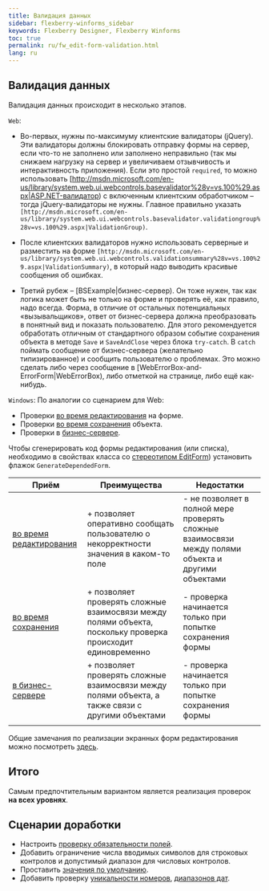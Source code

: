 ```yaml
---
title: Валидация данных
sidebar: flexberry-winforms_sidebar
keywords: Flexberry Designer, Flexberry Winforms
toc: true
permalink: ru/fw_edit-form-validation.html
lang: ru
---
```


## Валидация данных

Валидация данных происходит в несколько этапов.

`Web`:
* Во-первых, нужны по-максимуму клиентские валидаторы (jQuery). Эти валидаторы должны блокировать отправку формы на сервер, если что-то не заполнено или заполнено неправильно (так мы снижаем нагрузку на сервер и увеличиваем отзывчивость и интерактивность приложения). Если это простой `required`, то можно использовать [http://msdn.microsoft.com/en-us/library/system.web.ui.webcontrols.basevalidator%28v=vs.100%29.aspx|ASP.NET-валидатор) с включенным клиентским обработчиком – тогда jQuery-валидаторы не нужны. Главное правильно указать `[http://msdn.microsoft.com/en-us/library/system.web.ui.webcontrols.basevalidator.validationgroup%28v=vs.100%29.aspx|ValidationGroup)`. 


* После клиентских валидаторов нужно использовать серверные и разместить на форме `[http://msdn.microsoft.com/en-us/library/system.web.ui.webcontrols.validationsummary%28v=vs.100%29.aspx|ValidationSummary)`, в который надо выводить красивые сообщения об ошибках. 


* Третий рубеж – [BSExample|бизнес-сервер). Он тоже нужен, так как логика может быть не только на форме и проверять её, как правило, надо всегда. Форма, в отличие от остальных потенциальных «вызывальщиков», ответ от бизнес-сервера должна преобразовать в понятный вид и показать пользователю. Для этого рекомендуется обработать отличным от стандартного образом событие сохранения объекта в методе `Save` и `SaveAndClose` через блока `try-catch`. В `catch` поймать сообщение от бизнес-сервера (желательно типизированное) и сообщить пользователю о проблемах. Это можно сделать либо через сообщение в [WebErrorBox-and-ErrorForm|WebErrorBox), либо отметкой на странице, либо ещё как-нибудь.

`Windows`:
По аналогии со сценарием для Web:
* Проверки [во время редактирования](fw_check-form-field-during-edit.html) на форме.
* Проверки [во время сохранения](fw_check-form-field-during-save.html) объекта.
* Проверки в [бизнес-сервере](BSExample.html).

<msg type=note head=Примечание>Чтобы сгенерировать код формы редактирования (или списка), необходимо в свойствах класса со [стереотипом EditForm](fd_editform.html)) установить флажок `GenerateDependedForm`.</msg>

| Приём | Преимущества | Недостатки|
|--|--|--|
| [во время редактирования](fw_check-form-field-during-edit.html) | + позволяет оперативно сообщать пользователю о некорректности значения в каком-то поле | - не позволяет в полной мере проверять сложные взаимосвязи между полями объекта и другими объектами
| [во время сохранения](fw_check-form-field-during-save.html) | + позволяет проверять сложные взаимосвязи между полями объекта, поскольку проверка происходит единовременно | - проверка начинается только при попытке сохранения формы
| [в бизнес-сервере](BSExample.html) | + позволяет проверять сложные взаимосвязи между полями объекта, а также связи с другими объектами |  - проверка начинается только при попытке сохранения формы
|||

Общие замечания по реализации экранных форм редактирования можно посмотреть [здесь](Реализация-пользовательского-интерфеиса-экранных-форм-редактирования.html).



## Итого

Самым предпочтительным вариантом является реализация проверок __на всех уровнях__.

## Сценарии доработки

* Настроить [проверку обязательности полей](fw_check-not-null-fields.html).
* Добавить ограничение числа вводимых символов для строковых контролов и допустимый диапазон для числовых контролов.
* Проставить [значения по умолчанию](FeaturesOfDafaultValueAssignment.html).
* Добавить проверку [уникальности номеров](BSUniqueDataCheck.html), [диапазонов дат](fo_func-between.html).









